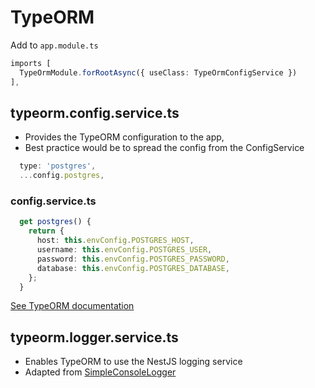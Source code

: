 # TypeORM

Add to `app.module.ts`

```typescript
imports [
  TypeOrmModule.forRootAsync({ useClass: TypeOrmConfigService })
],
```

## typeorm.config.service.ts

- Provides the TypeORM configuration to the app,
- Best practice would be to spread the config from the ConfigService

```typescript
  type: 'postgres',
  ...config.postgres,
```

### config.service.ts

```typescript
  get postgres() {
    return {
      host: this.envConfig.POSTGRES_HOST,
      username: this.envConfig.POSTGRES_USER,
      password: this.envConfig.POSTGRES_PASSWORD,
      database: this.envConfig.POSTGRES_DATABASE,
    };
  }
```

[See TypeORM documentation](http://typeorm.io/#/connection-options)

## typeorm.logger.service.ts

- Enables TypeORM to use the NestJS logging service
- Adapted from [SimpleConsoleLogger](https://github.com/typeorm/typeorm/blob/master/src/logger/SimpleConsoleLogger.ts)
